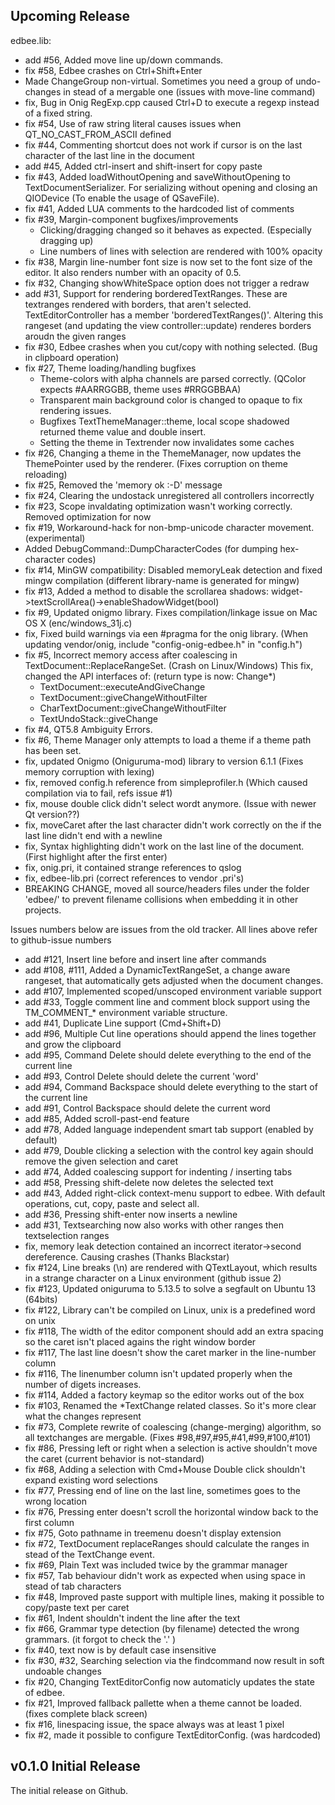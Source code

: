 ## Upcoming Release

edbee.lib:

- add #56, Added move line up/down commands.
- fix #58, Edbee crashes on Ctrl+Shift+Enter
- Made ChangeGroup non-virtual. Sometimes you need a group of undo-changes in stead of a mergable one (issues with move-line command)
- fix, Bug in Onig RegExp.cpp caused Ctrl+D to execute a regexp instead of a fixed string.
- fix #54, Use of raw string literal causes issues when QT_NO_CAST_FROM_ASCII defined
- fix #44, Commenting shortcut does not work if cursor is on the last character of the last line in the document
- add #45, Added ctrl-insert and shift-insert for copy paste
- fix #43, Added loadWithoutOpening and saveWithoutOpening to TextDocumentSerializer. For serializing without opening and closing an QIODevice (To enable the usage of QSaveFile).
- fix #41, Added LUA comments to the hardcoded list of comments
- fix #39, Margin-component bugfixes/improvements
	- Clicking/dragging changed so it behaves as expected. (Especially dragging up)
	- Line numbers of lines with selection are rendered with 100% opacity
- fix #38, Margin line-number font size is now set to the font size of the editor. It also renders number with an opacity of 0.5.
- fix #32, Changing showWhiteSpace option does not trigger a redraw
- add #31, Support for rendering borderedTextRanges. These are textranges rendered with borders, that aren't selected. TextEditorController has a member 'borderedTextRanges()'. Altering this rangeset (and updating the view controller::update) renderes borders aroudn the given ranges
- fix #30, Edbee crashes when you cut/copy with nothing selected. (Bug in clipboard operation)
- fix #27, Theme loading/handling bugfixes
	- Theme-colors with alpha channels are parsed correctly. (QColor expects #AARRGGBB, theme uses #RRGGBBAA)
	- Transparent main background color is changed to opaque to fix rendering issues.
	- Bugfixes TextThemeManager::theme, local scope shadowed returned theme value and double insert.
	- Setting the theme in Textrender now invalidates some caches
- fix #26, Changing a theme in the ThemeManager, now updates the ThemePointer used by the renderer. (Fixes corruption on theme reloading)
- fix #25, Removed the 'memory ok :-D' message
- fix #24, Clearing the undostack unregistered all controllers incorrectly
- fix #23, Scope invaldating optimization wasn't working correctly. Removed optimization for now
- fix #19, Workaround-hack for non-bmp-unicode character movement. (experimental)
- Added DebugCommand::DumpCharacterCodes (for dumping hex-character codes)
- fix #14, MinGW compatibility: Disabled memoryLeak detection and fixed mingw compilation (different library-name is generated for mingw)
- fix #13, Added a method to disable the scrollarea shadows: widget->textScrollArea()->enableShadowWidget(bool)
- fix #9, Updated onigmo library. Fixes compilation/linkage issue on Mac OS X (enc/windows_31j.c)
- fix, Fixed build warnings via een #pragma for the onig library. (When updating vendor/onig, include "config-onig-edbee.h" in "config.h")
- fix #5, Incorrect memory access after coalescing in TextDocument::ReplaceRangeSet. (Crash on Linux/Windows)
	This fix, changed the API interfaces of: (return type is now: Change*)
    - TextDocument::executeAndGiveChange
	- TextDocument::giveChangeWithoutFilter
	- CharTextDocument::giveChangeWithoutFilter
	- TextUndoStack::giveChange
- fix #4, QT5.8 Ambiguity Errors.
- fix #6, Theme Manager only attempts to load a theme if a theme path has been set.
- fix, updated Onigmo (Oniguruma-mod) library to version 6.1.1 (Fixes memory corruption with lexing)
- fix, removed config.h reference from simpleprofiler.h (Which caused compilation via to fail, refs issue #1)
- fix, mouse double click didn't select wordt anymore. (Issue with newer Qt version??)
- fix, moveCaret after the last character didn't work correctly on the if the last line didn't end with a newline
- fix, Syntax highlighting didn't work on the last line of the document. (First highlight after the first enter)
- fix, onig.pri, it contained strange references to qslog
- fix, edbee-lib.pri (correct references to vendor .pri's)
- BREAKING CHANGE, moved all source/headers files under the folder 'edbee/' to prevent filename collisions when embedding it in other projects.

Issues numbers below are issues from the old tracker.
All lines above refer to github-issue numbers

- add #121, Insert line before and insert line after commands
- add #108, #111, Added a DynamicTextRangeSet, a change aware rangeset, that automatically gets adjusted when the document changes.
- add #107, Implemented scoped/unscoped environment variable support
- add #33, Toggle comment line and comment block support using the TM_COMMENT_* environment variable structure.
- add #41, Duplicate Line support (Cmd+Shift+D)
- add #96, Multiple Cut line operations should append the lines together and grow the clipboard
- add #95, Command Delete should delete everything to the end of the current line
- add #93, Control Delete should delete the current 'word'
- add #94, Command Backspace should delete everything to the start of the current line
- add #91, Control Backspace should delete the current word
- add #85, Added scroll-past-end feature
- add #78, Added language independent smart tab support (enabled by default)
- add #79, Double clicking a selection with the control key again should remove the given selection and caret
- add #74, Added coalescing support for indenting / inserting tabs
- add #58, Pressing shift-delete now deletes the selected text
- add #43, Added right-click context-menu support to edbee. With default operations, cut, copy, paste and select all.
- add #36, Pressing shift-enter now inserts a newline
- add #31, Textsearching now also works with other ranges then textselection ranges
- fix, memory leak detection contained an incorrect iterator->second dereference. Causing crashes (Thanks Blackstar)
- fix #124, Line breaks (\n) are rendered with QTextLayout, which results in a strange character on a Linux environment (github issue 2)
- fix #123, Updated oniguruma to 5.13.5 to solve a segfault on Ubuntu 13 (64bits)
- fix #122, Library can't be compiled on Linux, unix  is a predefined word on unix
- fix #118, The width of the editor component should add an extra spacing so the caret isn't placed agains the right window border
- fix #117, The last line doesn't show the caret marker in the line-number column
- fix #116, The linenumber column isn't updated properly when the number of digets increases.
- fix #114, Added a factory keymap so the editor works out of the box
- fix #103, Renamed the *TextChange related classes. So it's more clear what the changes represent
- fix #73, Complete rewrite of coalescing (change-merging) algorithm, so all textchanges are mergable. (Fixes #98,#97,#95,#41,#99,#100,#101)
- fix #86, Pressing left or right when a selection is active shouldn't move the caret (current behavior is not-standard)
- fix #68, Adding a selection with Cmd+Mouse Double click shouldn't expand existing word selections
- fix #77, Pressing end of line on the last line, sometimes goes to the wrong location
- fix #76, Pressing enter doesn't scroll the horizontal window back to the first column
- fix #75, Goto pathname in treemenu doesn't display extension
- fix #72, TextDocument replaceRanges should calculate the ranges in stead of the TextChange event.
- fix #69, Plain Text was included twice by the grammar manager
- fix #57, Tab behaviour didn't work as expected when using space in stead of tab characters
- fix #48, Improved paste support with multiple lines, making it possible to copy/paste text per caret
- fix #61, Indent shouldn't indent the line after the text
- fix #66, Grammar type detection (by filename) detected the wrong grammars. (it forgot to check the '.' )
- fix #40, text now is by default case insensitive
- fix #30, #32, Searching selection via the findcommand now result in soft undoable changes
- fix #20, Changing TextEditorConfig now automaticly updates the state of edbee.
- fix #21, Improved fallback pallette when a theme cannot be loaded. (fixes complete black screen)
- fix #16, linespacing issue, the space always was at least 1 pixel
- fix #2, made it possible to configure TextEditorConfig. (was hardcoded)

## v0.1.0 Initial Release

The initial release on Github.
